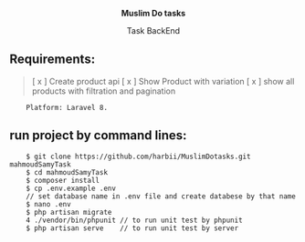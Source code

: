 <p align="center"> <b>Muslim Do tasks</b> </p>
<p align="center"> Task BackEnd </p>

## Requirements:
> [ x ] Create product api
> [ x ] Show Product with variation
> [ x ] show all products with filtration and pagination

``` 
    Platform: Laravel 8.
```

## run project by command lines:

``` 
    $ git clone https://github.com/harbii/MuslimDotasks.git mahmoudSamyTask
    $ cd mahmoudSamyTask
    $ composer install
    $ cp .env.example .env
    // set database name in .env file and create databese by that name
    $ nano .env
    $ php artisan migrate
    4 ./vendor/bin/phpunit // to run unit test by phpunit
    $ php artisan serve    // to run unit test by server
```

